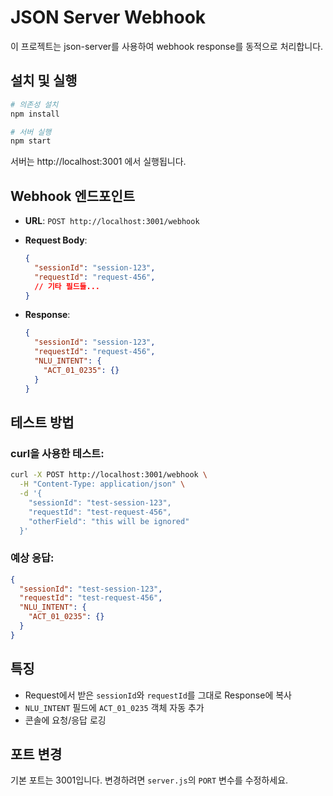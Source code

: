 # JSON Server Webhook

이 프로젝트는 json-server를 사용하여 webhook response를 동적으로 처리합니다.

## 설치 및 실행

```bash
# 의존성 설치
npm install

# 서버 실행
npm start
```

서버는 http://localhost:3001 에서 실행됩니다.

## Webhook 엔드포인트

- **URL**: `POST http://localhost:3001/webhook`
- **Request Body**: 
  ```json
  {
    "sessionId": "session-123",
    "requestId": "request-456",
    // 기타 필드들...
  }
  ```

- **Response**:
  ```json
  {
    "sessionId": "session-123",
    "requestId": "request-456",
    "NLU_INTENT": {
      "ACT_01_0235": {}
    }
  }
  ```

## 테스트 방법

### curl을 사용한 테스트:

```bash
curl -X POST http://localhost:3001/webhook \
  -H "Content-Type: application/json" \
  -d '{
    "sessionId": "test-session-123",
    "requestId": "test-request-456",
    "otherField": "this will be ignored"
  }'
```

### 예상 응답:

```json
{
  "sessionId": "test-session-123",
  "requestId": "test-request-456",
  "NLU_INTENT": {
    "ACT_01_0235": {}
  }
}
```

## 특징

- Request에서 받은 `sessionId`와 `requestId`를 그대로 Response에 복사
- `NLU_INTENT` 필드에 `ACT_01_0235` 객체 자동 추가
- 콘솔에 요청/응답 로깅

## 포트 변경

기본 포트는 3001입니다. 변경하려면 `server.js`의 `PORT` 변수를 수정하세요. 